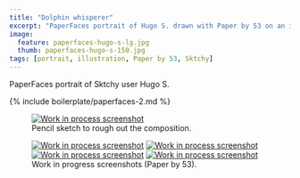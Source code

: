 ```yaml
---
title: "Dolphin whisperer"
excerpt: "PaperFaces portrait of Hugo S. drawn with Paper by 53 on an iPad."
image: 
  feature: paperfaces-hugo-s-lg.jpg
  thumb: paperfaces-hugo-s-150.jpg
tags: [portrait, illustration, Paper by 53, Sktchy]
---
```


PaperFaces portrait of Sktchy user Hugo S.

{% include boilerplate/paperfaces-2.md %}

<figure>
	<a href="{{ site.url }}/assets/images/paperfaces-hugo-s-process-1-lg.jpg"><img src="{{ site.url }}/assets/images/paperfaces-hugo-s-process-1-750.jpg" alt="Work in process screenshot"></a>
	<figcaption>Pencil sketch to rough out the composition.</figcaption>
</figure>

<figure class="half">
	<a href="{{ site.url }}/assets/images/paperfaces-hugo-s-process-2-lg.jpg"><img src="{{ site.url }}/assets/images/paperfaces-hugo-s-process-2-600.jpg" alt="Work in process screenshot"></a>
	<a href="{{ site.url }}/assets/images/paperfaces-hugo-s-process-3-lg.jpg"><img src="{{ site.url }}/assets/images/paperfaces-hugo-s-process-3-600.jpg" alt="Work in process screenshot"></a>
	<a href="{{ site.url }}/assets/images/paperfaces-hugo-s-process-4-lg.jpg"><img src="{{ site.url }}/assets/images/paperfaces-hugo-s-process-4-600.jpg" alt="Work in process screenshot"></a>
	<a href="{{ site.url }}/assets/images/paperfaces-hugo-s-process-5-lg.jpg"><img src="{{ site.url }}/assets/images/paperfaces-hugo-s-process-5-600.jpg" alt="Work in process screenshot"></a>
	<figcaption>Work in progress screenshots (Paper by 53).</figcaption>
</figure>
